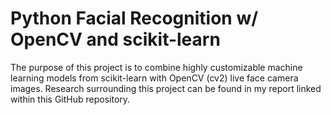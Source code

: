 # Python Facial Recognition w/ OpenCV and scikit-learn

The purpose of this project is to combine highly customizable machine learning models from scikit-learn with OpenCV (cv2) live face camera images. Research surrounding this project can be found in my report linked within this GitHub repository.
